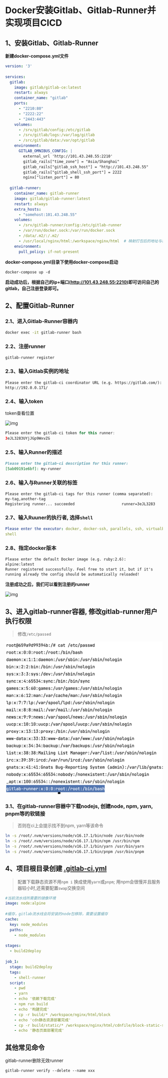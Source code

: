 # Docker安装Gitlab、Gitlab-Runner并实现项目CICD

## 1、安装Gitlab、Gitlab-Runner

**新建docker-compose.yml文件**

```yaml
version: '3'

services:
  gitlab:
    image: gitlab/gitlab-ce:latest
    restart: always
    container_name: "gitlab"
    ports:
      - "2210:80"
      - "2222:22"
      - "2443:443"
    volumes:
      - /srv/gitlab/config:/etc/gitlab
      - /srv/gitlab/logs:/var/log/gitlab
      - /src/gitlab/data:/var/opt/gitlab
    environment:
      GITLAB_OMNIBUS_CONFIG: |
        external_url 'http://101.43.248.55:2210'
        gitlab_rails["time_zone"] = "Asia/Shanghai"
        gitlab_rails["gitlab_ssh_host"] = "http://101.43.248.55"
        gitlab_rails["gitlab_shell_ssh_port"] = 2222
        nginx["listen_port"] = 80

  gitlab-runner:
    container_name: gitlab-runner
    image: gitlab/gitlab-runner:latest
    restart: always
    extra_hosts:
      - "somehost:101.43.248.55"
    volumes:
      - /srv/gitlab-runner/config:/etc/gitlab-runner
      - /var/run/docker.sock:/var/run/docker.sock
      - /data/.m2/:/.m2/
	  - /usr/local/nginx/html:/workspace/nginx/html  # 映射打包后的地址与宿主机的nginx的静态资源目录
    environment:
      pull_policy: if-not-present
```


**docker-compose.yml目录下使用docker-compose启动**


```doc
docker-compose up -d
```

**启动成功后，根据自己的ip+端口(http://101.43.248.55:2210)即可访问自己的gitlab，自己注册登录即可。**

## 2、配置Gitlab-Runner

### 2.1、进入Gitlab-Runner容器内

```bash
docker exec -it gitlab-runner bash
```

### 2.2、注册runner

```arduino
gitlab-runner register
```

### 2.3、输入Gitlab实例的地址

```less
Please enter the gitlab-ci coordinator URL (e.g. https://gitlab.com/):
http://192.0.0.171/
```

### 2.4、输入token

token查看位置

![img](https://p1-jj.byteimg.com/tos-cn-i-t2oaga2asx/gold-user-assets/2020/5/9/171f866515c8f80e~tplv-t2oaga2asx-zoom-in-crop-mark:3024:0:0:0.awebp)



```kotlin
Please enter the gitlab-ci token for this runner:
3eJL3283UYjJGp9WxvZG
```

### 2.5、输入Runner的描述

```markdown
Please enter the gitlab-ci description for this runner:
[5ab09191e6bf]: my-runner
```

### 2.6、输入与Runner关联的标签

```arduino
Please enter the gitlab-ci tags for this runner (comma separated):
my-tag,another-tag
Registering runner... succeeded                     runner=3eJL3283
```

### 2.7、输入Ruuner的执行者, 选择`shell`

```yaml
Please enter the executor: docker, docker-ssh, parallels, ssh, virtualbox, custom, docker+machine, docker-ssh+machine, kubernetes, shell:
shell
```

### 2.8、指定docker版本

```vbnet
Please enter the default Docker image (e.g. ruby:2.6):
alpine:latest
Runner registered successfully. Feel free to start it, but if it's running already the config should be automatically reloaded!
```

**注册成功之后，我们可以看到注册的runner**



![img](https://p1-jj.byteimg.com/tos-cn-i-t2oaga2asx/gold-user-assets/2020/5/9/171f8725662c697a~tplv-t2oaga2asx-zoom-in-crop-mark:3024:0:0:0.awebp)



## 3、进入gitlab-runner容器, 修改gitlab-runner用户执行权限

> 修改`/etc/passed`

![image-20221008153803570](https://raw.githubusercontent.com/yitjhy/cloudImgs/master/image-20221008153803570.png)

### 3.1、在gitlab-runner容器中下载nodejs, 创建node, npm, yarn, pnpm等的软链接

> 否则在ci上会提示找不到npm, yarn等该命令

```bash
ln -s /root/.nvm/versions/node/v16.17.1/bin/node /usr/bin/node
ln -s /root/.nvm/versions/node/v16.17.1/bin/npm /usr/bin/npm
ln -s /root/.nvm/versions/node/v16.17.1/bin/yarn /usr/bin/yarn
ln -s /root/.nvm/versions/node/v16.17.1/bin/pnpm /usr/bin/pnpm
```

## 4、项目根目录创建 [.gitlab-ci.yml](/Users/jingshuai/workspace/block-static-site/.gitlab-ci.yml)

> 配置下载静态资源不用`npm i` 换成使用`yarn`或`pnpm`; 用npm会很慢并且服务器较小时,还需要配置`swap`交换空间

```yaml
#当前流水线所需要的镜像环境
image: node:alpine

#缓存，gitlab流水线会将安装的node包移除，需要设置缓存
cache:
  key: node_modules
  paths:
    - node_modules

stages:
  - build2deploy

job_1:
  stage: build2deploy
  tags:
    - shell-runner
  script:
    - pwd
    - yarn
    - echo '依赖下载完成'
    - npm run build
    - echo '构建完成'
    - cp -r build/* /workspace/nginx/html/block
    - echo 'cdn静态资源部署完成'
    - cp -r build/static/* /workspace/nginx/html/cdnfile/block-static-site
    - echo '静态页面部署完成'
```

## 其他常见命令
gitlab-runner删除无效runner
```
gitlab-runner verify --delete --name xxx
```
